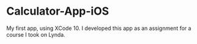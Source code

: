 # Calculator-App-iOS
My first app, using XCode 10. I developed this app as an assignment for a course I took on Lynda. 
